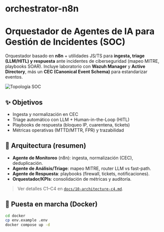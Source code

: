 # orchestrator-n8n

# Orquestador de Agentes de IA para Gestión de Incidentes (SOC)

Orquestador basado en **n8n** + utilidades JS/TS para **ingesta, triage (LLM/HITL) y respuesta** ante incidentes de ciberseguridad (mapeo MITRE, playbooks SOAR). Incluye laboratorio con **Wazuh Manager** y **Active Directory**, más un **CEC (Canonical Event Schema)** para estandarizar eventos.

![Topología SOC](docs/imgs/soc-topology.png)

## ✨ Objetivos
- Ingesta y normalización en CEC
- Triage automático con LLM + Human-in-the-Loop (HITL)
- Playbooks de respuesta (bloqueo IP, cuarentena, tickets)
- Métricas operativas (MTTD/MTTR, FPR) y trazabilidad

## 🧱 Arquitectura (resumen)
- **Agente de Monitoreo** (n8n): ingesta, normalización (CEC), deduplicación.
- **Agente de Análisis/Triage**: mapeo MITRE, router LLM vs fast-path.
- **Agente de Respuesta**: playbooks (firewall, tickets, notificaciones).
- **Orquestador/KPIs**: consolidación de métricas y auditoría.

> Ver detalles C1–C4 en [`docs/10-architecture-c4.md`](docs/10-architecture-c4.md).

## 🚀 Puesta en marcha (Docker)
```bash
cd docker
cp env.example .env
docker compose up -d
